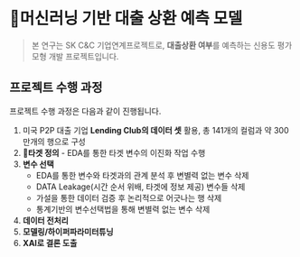 # 💸머신러닝 기반 대출 상환 예측 모델
> 본 연구는 SK C&C 기업연계프로젝트로, **대출상환 여부**를 예측하는 신용도 평가모형 개발 프로젝트입니다.

## 프로젝트 수행 과정
프로젝트 수행 과정은 다음과 같이 진행됩니다.
1. 미국 P2P 대출 기업 **Lending Club의 데이터 셋** 활용, 총 141개의 컬럼과 약 300만개의 행으로 구성
2. **🎯타겟 정의** - EDA를 통한 타겟 변수의 이진화 작업 수행
3. **변수 선택**
   - EDA를 통한 변수와 타겟과의 관계 분석 후 변별력 없는 변수 삭제
   - DATA Leakage(시간 순서 위배, 타겟에 정보 제공) 변수들 삭제
   - 가설을 통한 데이터 검증 후 논리적으로 어긋나는 행 삭제
   - 통계기반의 변수선택법을 통해 변별력 없는 변수 삭제
4. **데이터 전처리**
5. **모델링/하이퍼파라미터튜닝**
6. **XAI로 결론 도출**

